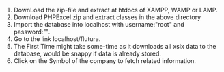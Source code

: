 1) DownLoad the zip-file and extract at htdocs of XAMPP, WAMP or LAMP.
2) Download PHPExcel zip and extract classes in the above directory
3) Import the database into localhost with username:"root" and password:"".
4) Go to the link localhost/flutura.
5) The First Time might take some-time as it downloads all xslx data to the database, would be snappy if data is already stored.
6) Click on the Symbol of the company to fetch related information.
